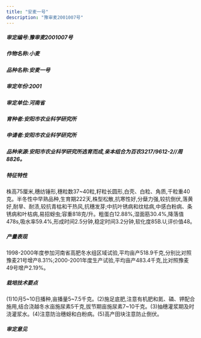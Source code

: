 ```yaml
---
title: "安麦一号"
description: "豫审麦2001007号"
---
```

##### 审定编号:豫审麦2001007号

##### 作物名称:小麦

##### 品种名称:安麦一号

##### 审定年份:2001

##### 审定单位:河南省

##### 育种者:安阳市农业科学研究所

##### 申请者:安阳市农业科学研究所

##### 品种来源:安阳市农业科学研究所选育而成,亲本组合为百农3217/9612-2//周8826。

##### 特征特性
株高75厘米,穗纺锤形,穗粒数37~40粒,籽粒长圆形,白壳、白粒、角质,千粒重40克。半冬性中早熟品种,生育期222天,株型松散,抗寒性好,分蘖力强,较抗倒伏,落黄好,耐旱、耐渍,较抗青枯和干热风,抗穗发芽;中抗叶锈病和纹枯病,中感白粉病、条锈病和叶枯病,易招蚜虫;容重818克/升。粗蛋白12.88%,湿面筋30.4%,降落值478s,吸水率59.4%,形成时间2.5分钟,稳定时间3.2分钟,软化度85B.U,评价值48。

##### 产量表现
1998-2000年度参加河南省高肥冬水组区域试验,平均亩产518.9千克,分别比对照豫麦21号增产8.31%;2000-2001年度生产试验,平均亩产483.4千克,比对照豫麦49号增产2.19%。

##### 栽培技术要点
(1)10月5~10日播种,亩播量5~7.5千克。(2)施足底肥,注意有机肥和氮、磷、钾配合施用,结合浇越冬水亩施尿素5千克,拔节期亩施尿素7~10千克。(3)抽穗灌浆期及时浇灌浆水。(4)注意防治穗蚜和白粉病。(5)高产田块注意防止倒伏。

##### 审定意见

